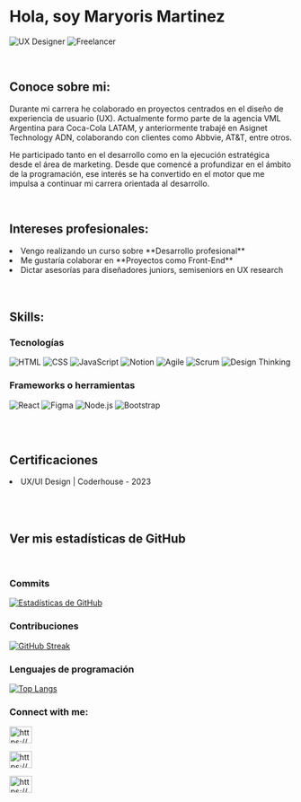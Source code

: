 <h1 align="left">Hola, soy Maryoris Martinez</h1>

![UX Designer](https://img.shields.io/badge/UX_Research-%23f0f0f0?style=for-the-badge&logo=about.me&logoColor=black)
![Freelancer](https://img.shields.io/badge/Freelancer-%2300C4CC?style=for-the-badge&logo=freelancer&logoColor=black)

<br>

<h2 align="left">Conoce sobre mi:</h2>

<p>Durante mi carrera he colaborado en proyectos centrados en el diseño de experiencia de usuario (UX). Actualmente formo parte de la agencia VML Argentina para Coca-Cola LATAM, y anteriormente trabajé en Asignet Technology ADN, colaborando con clientes como Abbvie, AT&T, entre otros.</p>

<p>He participado tanto en el desarrollo como en la ejecución estratégica desde el área de marketing. Desde que comencé a profundizar en el ámbito de la programación, ese interés se ha convertido en el motor que me impulsa a continuar mi carrera orientada al desarrollo.</p>

<br>

<h2 align="left">Intereses profesionales:</h2>

<li>Vengo realizando un curso sobre **Desarrollo profesional**</li>

<li>Me gustaría colaborar en **Proyectos como Front-End**</li>

<li>Dictar asesorías para diseñadores juniors, semiseniors en UX research</li>

<br>
<br>

<h2 align="left">Skills:</h2>

<h3>Tecnologías</h3>

![HTML](https://img.shields.io/badge/HTML5-E34F26?style=for-the-badge&logo=html5&logoColor=white)
![CSS](https://img.shields.io/badge/CSS3-1572B6?style=for-the-badge&logo=css3&logoColor=white)
![JavaScript](https://img.shields.io/badge/JavaScript-F7DF1E?style=for-the-badge&logo=javascript&logoColor=black)
![Notion](https://img.shields.io/badge/Notion-000000?style=for-the-badge&logo=notion&logoColor=white)
![Agile](https://img.shields.io/badge/Metodolog%C3%ADas_Agile-29ABE2?style=for-the-badge&logo=airtable&logoColor=white)
![Scrum](https://img.shields.io/badge/Scrum-F68B1E?style=for-the-badge&logo=trello&logoColor=white)
![Design Thinking](https://img.shields.io/badge/Design_Thinking-4CAF50?style=for-the-badge&logo=google&logoColor=white)


<h3>Frameworks o herramientas</h3>

![React](https://img.shields.io/badge/React-20232A?style=for-the-badge&logo=react&logoColor=61DAFB)
![Figma](https://img.shields.io/badge/Figma-F24E1E?style=for-the-badge&logo=figma&logoColor=white)
![Node.js](https://img.shields.io/badge/Node.js-339933?style=for-the-badge&logo=nodedotjs&logoColor=white)
![Bootstrap](https://img.shields.io/badge/Bootstrap-7952B3?style=for-the-badge&logo=bootstrap&logoColor=white)


<br>
<br>

<h2>Certificaciones</h2>
<li>UX/UI Design | Coderhouse - 2023</li>

<br>
<br>
<br>
<h2>Ver mis estadísticas de GitHub</h2>
<br>

<h3>Commits</h3>

 [![Estadísticas de GitHub](https://github-readme-stats.vercel.app/api?username=Maryom6&show_icons=true&theme=tokyonight)](https://github.com/Maryom6)


<h3>Contribuciones</h3>

 [![GitHub Streak](https://streak-stats.demolab.com?user=TU_USUARIO&theme=tokyonight&hide_border=true)](https://git.io/streak-stats)

<h3>Lenguajes de programación</h3>

[![Top Langs](https://github-readme-stats.vercel.app/api/top-langs/?username=Maryom6&layout=compact&theme=tokyonight)](https://github.com/Maryom6)








<h3 align="left">Connect with me:</h3>
<p align="left">

<a href="https://linkedin.com/in/https://www.linkedin.com/in/maryoris-martinez-9b9186134/" target="blank"><img align="center" src="https://raw.githubusercontent.com/rahuldkjain/github-profile-readme-generator/master/src/images/icons/Social/linked-in-alt.svg" alt="https://www.linkedin.com/in/maryoris-martinez-9b9186134/" height="30" width="40" /></a>

<a href="https://instagram.com/https://www.instagram.com/uxui.mar/" target="blank"><img align="center" src="https://raw.githubusercontent.com/rahuldkjain/github-profile-readme-generator/master/src/images/icons/Social/instagram.svg" alt="https://www.instagram.com/uxui.mar/" height="30" width="40" /></a>

<a href="https://www.behance.net/https://www.behance.net/maryorismartinez" target="blank"><img align="center" src="https://raw.githubusercontent.com/rahuldkjain/github-profile-readme-generator/master/src/images/icons/Social/behance.svg" alt="https://www.behance.net/maryorismartinez" height="30" width="40" /></a>

</p>




